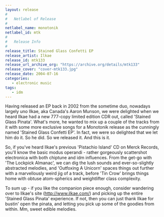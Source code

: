 ```yaml
---
layout: release
#
#   Netlabel of Release
#
netlabel_name: monotonik
netlabel_id: mtk
#
#   Release Info
#
release_title: Stained Glass Confetti EP
release_artist: Ilkae
release_id: mtk133
release_url_archive_org: "https://archive.org/details/mtk133"
release_cover: "cover-mtk133.jpg"
release_date: 2004-07-16
categories:
   - electronic music
tags:
   - idm
---
```

Having released an EP back in 2002 from the sometime duo, nowadays largely uno Ilkae, aka Canada's Aaron Munson, we were delighted when we heard Ilkae had a new 777-copy limited edition CDR out, called 'Stained Glass Pinata'. What's more, he wanted to mix up a couple of the tracks from it with some more exclusive songs for a Monotonik release as the cunningly named 'Stained Glass Confetti EP'. In fact, we were so delighted that we let him do it. So he did. So we released it. And this is it.

So, if you've heard Ilkae's previous 'Pistachio Island' CD on Merck Records, you'll know the basic modus operandi - rather gorgeously scattershot electronica with both chiptune and idm influences. From the get-go with 'The Lockpick Almanac', we can dig the lush sounds and ever-so-slightly abstracted melodies, and 'Outfoxing A Unicorn' spaces things out further with a marvellously weird jig of a track, before 'Tin Crow' brings things home with obtuse atom-spherics and weightlifter class complexity.

To sum up - if you like the companion piece enough, consider wandering over to Ilkae's site (<http://www.ilkae.com/>) and picking up the entire 'Stained Glass Pinata' experience. If not, then you can just thank Ilkae for bustin' open the pinata, and letting you pick up some of the goodies from within. Mm, sweet edible melodies.
